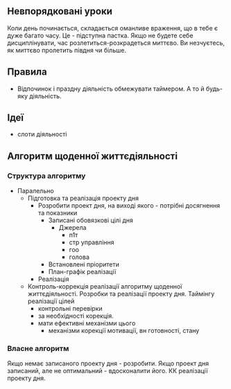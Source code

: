 ## Невпорядковані уроки
Коли день починається, складається оманливе враження, що в тебе є дуже багато часу. Це - підступна пастка. Якщо не будете себе дисциплінувати, час розлетиться-розкрадеться миттєво. Ви незчуєтесь, як миттєво пролетить півдня чи більше.

## Правила
* Відпочинок і праздну діяльність обмежувати таймером. А то й будь-яку діяльність.
## Ідеї
- слоти діяльності 
## Алгоритм щоденної життєдіяльності
### Структура алгоритму
- Паралельно
	- Підготовка та реалізація проекту дня
		- Розробити проект дня, на виході якого - потрібні досягнення та показники 
			- Записані обовязкові цілі дня
				- Джерела
					- п1т
					- стр управління
					- гоо
					- голова
			- Встановлені пріоритети
			- План-графік реалізації
		- Реалізація
	- Контроль-коррекція реалізації алгоритму щоденної життєдіяльності. Розробки та реалізації проекту дня. Таймінгу реалізації цілей
		- контрольні перевірки 
		- за необхідності корекція. 
		- мати ефективні механізми цього
			- механізми корекції мотивації, вн готовності, стану
### Власне алгоритм
Якщо немає записаного проекту дня - розробити.
Якщо проект дня записаний, але не оптимальний - вдосконалити його.
КК реалізації проекту дня.